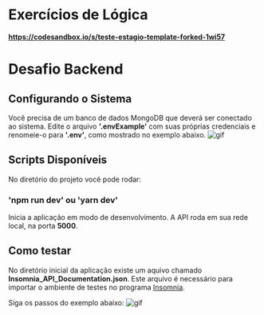 # Exercícios de Lógica 
**https://codesandbox.io/s/teste-estagio-template-forked-1wi57**



# Desafio Backend

## Configurando o Sistema

Você precisa de um banco de dados MongoDB que deverá ser conectado ao sistema.
Edite o arquivo **'.envExample'** com suas próprias credenciais e renomeie-o para **'.env'**, como mostrado no exemplo abaixo.
![gif](https://s4.gifyu.com/images/nave_desafio.gif)

## Scripts Disponíveis

No diretório do projeto você pode rodar:
### 'npm run dev' ou 'yarn dev'

Inicia a aplicação em modo de desenvolvimento.
A API roda em sua rede local, na porta  **5000**.


## Como testar

No diretório inicial da aplicação existe um aquivo chamado **Insomnia_API_Documentation.json**. 
Este arquivo é necessário para importar o ambiente de testes no programa [Insomnia](https://insomnia.rest/download).

Siga os passos do exemplo abaixo:
![gif](https://s4.gifyu.com/images/nave_desafio.insomnia.gif)

